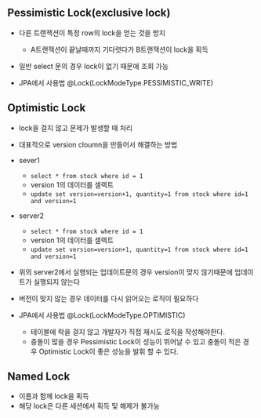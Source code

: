 ## Pessimistic Lock(exclusive lock)
- 다른 트랜잭션이 특정 row의 lock을 얻는 것을 방지
    - A트랜잭션이 끝날때까지 기다렷다가 B트랜잭션이 lock을 획득
- 일반 select 문의 경우 lock이 없기 때문에 조회 가능

- JPA에서 사용법 @Lock(LockModeType.PESSIMISTIC_WRITE)

## Optimistic Lock
- lock을 걸지 않고 문제가 발생할 때 처리
- 대표적으로 version cloumn을 만들어서 해결하는 방법

- sever1
    - ```select * from stock where id = 1```
    - version 1의 데이터를 셀렉트
    - ```update set version=version+1, quantity=1 from stock where id=1 and version=1```
- server2
    - ```select * from stock where id = 1```
    - version 1의 데이터를 셀렉트
    - ```update set version=version+1, quantity=1 from stock where id=1 and version=1```
- 위의 server2에서 실행되는 업데이트문의 경우 version이 맞지 않기때문에 업데이트가 실행되지 않는다
- 버전이 맞지 않는 경우 데이터를 다시 읽어오는 로직이 필요하다

- JPA에서 사용법 @Lock(LockModeType.OPTIMISTIC)
    - 테이블에 락을 걸지 않고 개발자가 직접 재시도 로직을 작성해야한다.
    - 충돌이 많을 경우 Pessimistic Lock이 성능이 뛰어날 수 있고 충돌이 적은 경우 Optimistic Lock이 좋은 성능을 발휘 할 수 있다.

## Named Lock
- 이름과 함께 lock을 획득
- 해당 lock은 다른 세션에서 획득 및 해제가 불가능 